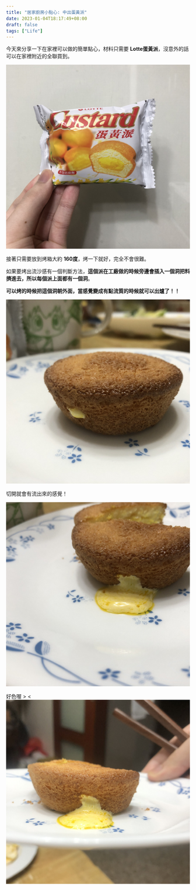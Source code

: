 ```yaml
---
title: "居家廚房小點心: 中出蛋黃派"
date: 2023-01-04T18:17:49+08:00
draft: false
tags: ["Life"]
---
```


今天來分享一下在家裡可以做的簡單點心，材料只需要 **Lotte蛋黃派**，沒意外的話可以在家裡附近的全聯買到。

![](/images/creampie_0.jpg)

接著只需要放到烤箱大約 **160度**，烤一下就好，完全不會很難。

如果要烤出流沙感有一個判斷方法，**這個派在工廠做的時候旁邊會插入一個洞把料擠進去，所以每個派上面都有一個洞**。

**可以烤的時候把這個洞朝外面，當感覺變成有點流質的時候就可以出爐了！！**

![](/images/creampie_1.jpg)

切開就會有流出來的感覺！

![](/images/creampie_2.jpg)

好色喔 > <
![](/images/creampie_3.jpg)


